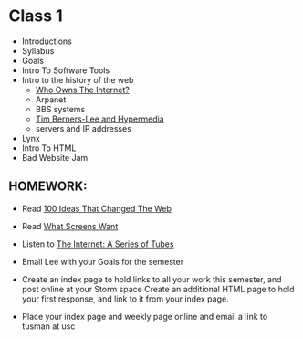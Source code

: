 # Class 1

* Introductions
* Syllabus
* Goals
* Intro To Software Tools
* Intro to the history of the web
	* [Who Owns The Internet?](https://www.youtube.com/watch?v=doilTUHC3T4)
	* Arpanet
	* BBS systems
	* [Tim Berners-Lee and Hypermedia](https://www.youtube.com/watch?v=j4cN_q3NX9c&)
	* servers and IP addresses
* Lynx
* Intro To HTML
* Bad Website Jam 

## HOMEWORK:

* Read [100 Ideas That Changed The Web](https://www.brainpickings.org/2014/09/10/100-ideas-that-changed-the-web/)
* Read [What Screens Want](https://www.frankchimero.com/writing/what-screens-want/)
* Listen to [The Internet: A Series of Tubes](https://www.npr.org/2012/05/31/153701673/the-internet-a-series-of-tubes-and-then-some)
* Email Lee with your Goals for the semester



* Create an index page to hold links to all your work this semester, and post online at your Storm space
Create an additional HTML page to hold your first response, and link to it from your index page.
* Place your index page and weekly page online and email a link to tusman at usc
